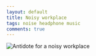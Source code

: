 ```yaml
---
layout: default
title: Noisy workplace
tags: noise headphone music
comments: true
---
```


![Antidote for a noisy workplace](/assets/img/recife-cesar-noise.jpg)
